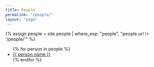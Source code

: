 ```yaml
---
title: People
permalink: "/people/"
layout: "page"
---
```


{% assign people = site.people | where_exp: "people", "people.url != '/people/'" %}
<ul>
{% for person in people %}
  <li>
    <a href="{{ person.url }}?{{ person.name }}">{{ person.name }}</a>
  </li>
{% endfor %}
</ul>
